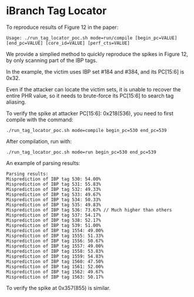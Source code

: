 # iBranch Tag Locator

To reproduce results of Figure 12 in the paper:
```
Usage: ./run_tag_locator_poc.sh mode=run/compile [begin_pc=VALUE] [end_pc=VALUE] [core_id=VALUE] [perf_cts=VALUE]
```

We provide a simplied method to quickly reproduce the spikes in Figure 12, by only scanning part of the IBP tags.

In the example, the victim uses IBP set #184 and #384, and its PC[15:6] is 0x32.

Even if the attacker can locate the victim sets, it is unable to recover the entire PHR value, so it needs to brute-force its PC[15:6] to search tag aliasing.

To verify the spike at attacker PC[15:6]: 0x218(536), you need to first compile with the command:
```
./run_tag_locator_poc.sh mode=compile begin_pc=530 end_pc=539
```

After compilation, run with:
```
./run_tag_locator_poc.sh mode=run begin_pc=530 end_pc=539
```

An example of parsing results:
```
Parsing results:
Misprediction of IBP tag 530: 54.00%
Misprediction of IBP tag 531: 55.83%
Misprediction of IBP tag 532: 49.33%
Misprediction of IBP tag 533: 49.67%
Misprediction of IBP tag 534: 50.33%
Misprediction of IBP tag 535: 49.83%
Misprediction of IBP tag 536: 73.67% // Much higher than others
Misprediction of IBP tag 537: 54.17%
Misprediction of IBP tag 538: 52.17%
Misprediction of IBP tag 539: 51.00%
Misprediction of IBP tag 1554: 49.00%
Misprediction of IBP tag 1555: 51.33%
Misprediction of IBP tag 1556: 50.67%
Misprediction of IBP tag 1557: 49.00%
Misprediction of IBP tag 1558: 53.83%
Misprediction of IBP tag 1559: 54.83%
Misprediction of IBP tag 1560: 47.50%
Misprediction of IBP tag 1561: 52.00%
Misprediction of IBP tag 1562: 49.67%
Misprediction of IBP tag 1563: 50.17%
```

To verify the spike at 0x357(855) is similar.
